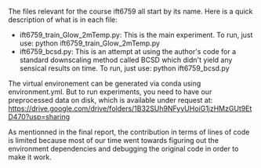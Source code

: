 The files relevant for the course ift6759 all start by its name. Here is a quick description of what is in each file:
* ift6759_train_Glow_2mTemp.py: This is the main experiment. To run, just use: python ift6759_train_Glow_2mTemp.py
* ift6759_bcsd.py: This is an attempt at using the author's code for a standard downscaling method called BCSD which didn't yield any sensical results on time. To run, just use: python ift6759_bcsd.py

The virtual environement can be generated via conda using environment.yml. But to run experiments, you need to have our preprocessed data on disk, which is available under request at: https://drive.google.com/drive/folders/1B32SUh9NFyyUHoiG1jzHMzGUt9EtD470?usp=sharing

As mentionned in the final report, the contribution in terms of lines of code is limited because most of our time went towards figuring out the environment dependencies and debugging the original code in order to make it work.